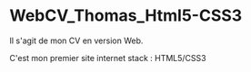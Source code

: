 # WebCV_Thomas_Html5-CSS3
Il s'agit de mon CV en version Web.

C'est mon premier site internet
stack : HTML5/CSS3
